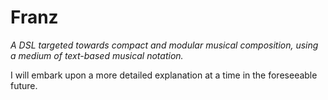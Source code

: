 # Franz

*A DSL targeted towards compact and modular musical composition, using a medium of text-based musical notation.*

I will embark upon a more detailed explanation at a time in the foreseeable future.
